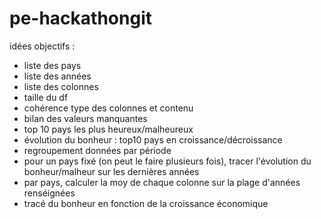 # pe-hackathongit
idées objectifs :
- liste des pays 
- liste des années
- liste des colonnes
- taille du df
- cohérence type des colonnes et contenu
- bilan des valeurs manquantes
- top 10 pays les plus heureux/malheureux
- évolution du bonheur : top10 pays en croissance/décroissance
- regroupement données par période
- pour un pays fixé (on peut le faire plusieurs fois), tracer l'évolution du bonheur/malheur sur les dernières années
- par pays, calculer la moy de chaque colonne sur la plage d'années renséignées
- tracé du bonheur en fonction de la croissance économique
